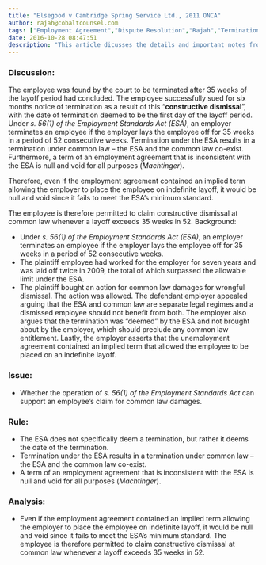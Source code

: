 ```yaml
---
title: "Elsegood v Cambridge Spring Service Ltd., 2011 ONCA"
author: rajah@cobaltcounsel.com
tags: ["Employment Agreement","Dispute Resolution","Rajah","Termination Agreement"]
date: 2016-10-28 08:47:51
description: "This article dicusses the details and important notes from the Elsegood v. Cambridge Spring Service Ltd. case."
---
```


### Discussion: 

The employee was found by the court to be terminated after 35 weeks of the layoff period had concluded. The employee successfully sued for six months notice of termination as a result of this “**constructive dismissal**”, with the date of termination deemed to be the first day of the layoff period. Under *s. 56(1) of the Employment Standards Act (ESA)*, an employer terminates an employee if the employer lays the employee off for 35 weeks in a period of 52 consecutive weeks. Termination under the ESA results in a termination under common law – the ESA and the common law co-exist. Furthermore, a term of an employment agreement that is inconsistent with the ESA is null and void for all purposes (*Machtinger*).

Therefore, even if the employment agreement contained an implied term allowing the employer to place the employee on indefinite layoff, it would be null and void since it fails to meet the ESA’s minimum standard.

The employee is therefore permitted to claim constructive dismissal at common law whenever a layoff exceeds 35 weeks in 52. Background:

- Under *s. 56(1) of the Employment Standards Act (ESA)*, an employer terminates an employee if the employer lays the employee off for 35 weeks in a period of 52 consecutive weeks.
- The plaintiff employee had worked for the employer for seven years and was laid off twice in 2009, the total of which surpassed the allowable limit under the ESA.
- The plaintiff bought an action for common law damages for wrongful dismissal. The action was allowed. The defendant employer appealed arguing that the ESA and common law are separate legal regimes and a dismissed employee should not benefit from both. The employer also argues that the termination was “deemed” by the ESA and not brought about by the employer, which should preclude any common law entitlement. Lastly, the employer asserts that the unemployment agreement contained an implied term that allowed the employee to be placed on an indefinite layoff.

### Issue:

- Whether the operation of *s. 56(1) of the Employment Standards Act* can support an employee’s claim for common law damages.

### Rule:

- The ESA does not specifically deem a termination, but rather it deems the date of the termination.
- Termination under the ESA results in a termination under common law – the ESA and the common law co-exist.
- A term of an employment agreement that is inconsistent with the ESA is null and void for all purposes (*Machtinger*).

### Analysis:

- Even if the employment agreement contained an implied term allowing the employer to place the employee on indefinite layoff, it would be null and void since it fails to meet the ESA’s minimum standard. The employee is therefore permitted to claim constructive dismissal at common law whenever a layoff exceeds 35 weeks in 52.
